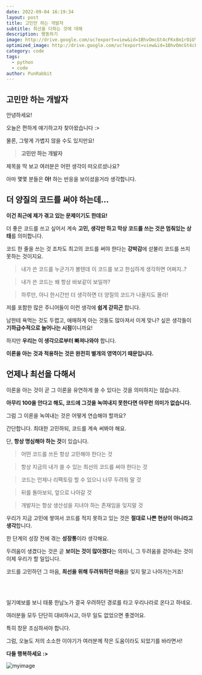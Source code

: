```yaml
---
date: 2022-09-04 16:19:34
layout: post
title: 고민만 하는 개발자
subtitle: 최선을 다하는 것에 대해
description: 행동하기
image: http://drive.google.com/uc?export=view&id=1BhvOmcGt4cFKx8m1rOiUYK1WCQmUmei4
optimized_image: http://drive.google.com/uc?export=view&id=1BhvOmcGt4cFKx8m1rOiUYK1WCQmUmei4
category: code
tags:
  - python
  - code
author: PunRabbit
---
```


## 고민만 하는 개발자

안녕하세요!

오늘은 편하게 얘기하고자 찾아왔습니다 :>

물론, 그렇게 가볍지 않을 수도 있지만요!

> **고민만 하는 개발자**

제목을 딱 보고 여러분은 어떤 생각이 떠오르셨나요?

아마 몇몇 분들은 **아!** 하는 반응을 보이셨을거라 생각합니다.


## 더 양질의 코드를 써야 하는데...

**이건 최근에 제가 겪고 있는 문제이기도 한데요!**

더 좋은 코드를 쓰고 싶어서 계속 **고민, 생각만 하고 막상 코드를 쓰는 것은 멈춰있는 상태**를 의미합니다.

코드 한 줄을 쓰는 것 조차도 최고의 코드를 써야 한다는 **강박감**에 섣불리 코드를 쓰지 못하는 것이지요.

> 내가 쓴 코드를 누군가가 볼텐데 이 코드를 보고 한심하게 생각하면 어쩌지..?

> 내가 쓴 코드는 왜 항상 바보같이 보일까?

> 하루만, 아니 한시간만 더 생각하면 더 양질의 코드가 나올지도 몰라!

저를 포함한 많은 주니어들이 이런 생각에 **쉽게 갇히곤** 합니다.

남한테 욕먹는 것도 두렵고, 애매하게 아는 것들도 많아져서 이게 맞나? 싶은 생각들이 **기하급수적으로 늘어나는 시점**이니까요!

하지만 **우리는 이 생각으로부터 빠져나와야** 합니다.

**이론을 아는 것과 적용하는 것은 완전히 별개의 영역이기 때문입니다.**

## 언제나 최선을 다해서

이론을 아는 것이 곧 그 이론을 유연하게 쓸 수 있다는 것을 의미하지는 않습니다.

**아무리 100을 안다고 해도, 코드에 그것을 녹여내지 못한다면 아무런 의미가 없습니다.**

그럼 그 이론을 녹여내는 것은 어떻게 연습해야 할까요?

간단합니다. 최대한 고민하되, 코드를 계속 써봐야 해요.

단, **항상 명심해야 하는 것**이 있습니다.

> 어떤 코드를 쓰든 항상 고민해야 한다는 것

> 항상 지금의 내가 쓸 수 있는 최선의 코드를 써야 한다는 것

> 코드는 언제나 리팩토링 할 수 있으니 너무 두려워 말 것

> 뒤를 돌아보되, 앞으로 나아갈 것

> 개발자는 항상 생산성을 지녀야 하는 존재임을 잊지말 것

우리가 지금 고민에 쌓여서 코드를 적지 못하고 있는 것은 **절대로 나쁜 현상이 아니라고 생각**합니다.

한 단계의 성장 전에 겪는 **성장통**이라 생각해요.

두려움이 생겼다는 것은 곧 **보이는 것이 많아졌다**는 의미니, 그 두려움을 걷어내는 것이 이제 우리가 할 일입니다.

코드를 고민하던 그 마음, **최선을 위해 두려워하던 마음**을 잊지 말고 나아가는거죠!

<br><br/>

일기예보를 보니 태풍 한남노가 결국 우려하던 경로를 타고 우리나라로 온다고 하네요.

여러분들 모두 단단히 대비하시고, 아무 일도 없었으면 좋겠어요.

특히 창문 조심하셔야 합니다.

그럼, 오늘도 저의 소소한 이야기가 여러분께 작은 도움이라도 되었기를 바라면서!

**다들 행복하세요 :>**


![myimage](http://drive.google.com/uc?export=view&id=1ggxLsjzpE10nq-k0zL1zCup2qrSJbm0p)
